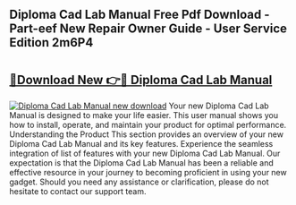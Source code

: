 ## Diploma Cad Lab Manual Free Pdf Download - Part-eef New Repair Owner Guide - User Service Edition 2m6P4

# <h2><a href="http://bc64319.oget.top/?id=Diploma+Cad+Lab+Manual">🔗Download New 👉🔴 Diploma Cad Lab Manual</a></h2>

[![Diploma Cad Lab Manual new download](https://i.imgur.com/5g1atiW.png)](http://bc64319.oget.top/?id=Diploma+Cad+Lab+Manual)
Your new Diploma Cad Lab Manual is designed to make your life easier. This user manual shows you how to install, operate, and maintain your product for optimal performance. Understanding the Product This section provides an overview of your new Diploma Cad Lab Manual and its key features. Experience the seamless integration of list of features with your new Diploma Cad Lab Manual. Our expectation is that the Diploma Cad Lab Manual has been a reliable and effective resource in your journey to becoming proficient in using your new gadget. Should you need any assistance or clarification, please do not hesitate to contact our support team.

